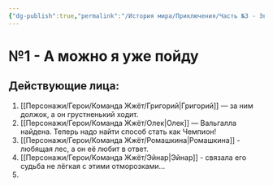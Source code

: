 ```yaml
---
{"dg-publish":true,"permalink":"/История мира/Приключения/Часть №3 - Эволюция/№1 - А можно я уже пойду/","noteIcon":"","created":"2025-09-08T20:05:11.244+03:00","updated":"2025-09-20T19:03:58.024+03:00"}
---
```


# №1 - А можно я уже пойду
## Действующие лица:
1. [[Персонажи/Герои/Команда Жжёт/Григорий\|Григорий]] — за ним должок, а он грустненький ходит.
2. [[Персонажи/Герои/Команда Жжёт/Олек\|Олек]] — Вальгалла найдена. Теперь надо найти способ стать как Чемпион!
3. [[Персонажи/Герои/Команда Жжёт/Ромашкина\|Ромашкина]] - любящая лес, а он её любит в ответ.
4. [[Персонажи/Герои/Команда Жжёт/Эйнар\|Эйнар]] - связала его судьба не лёгкая с этими отморозками...
5. 

